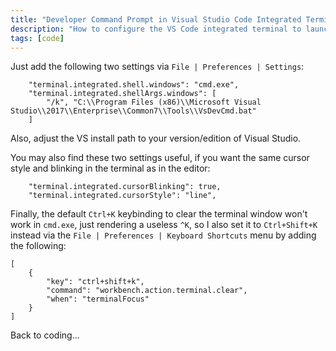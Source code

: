 ```yaml
---
title: "Developer Command Prompt in Visual Studio Code Integrated Terminal"
description: "How to configure the VS Code integrated terminal to launch into a VS developer command prompt by default."
tags: [code]
---
```


Just add the following two settings via `File | Preferences | Settings`:

```
    "terminal.integrated.shell.windows": "cmd.exe",
    "terminal.integrated.shellArgs.windows": [
        "/k", "C:\\Program Files (x86)\\Microsoft Visual Studio\\2017\\Enterprise\\Common7\\Tools\\VsDevCmd.bat"
    ]
```

Also, adjust the VS install path to your version/edition of Visual Studio.

You may also find these two settings useful, if you want the same cursor style and blinking in the terminal 
as in the editor:

```
    "terminal.integrated.cursorBlinking": true,
    "terminal.integrated.cursorStyle": "line",
```

Finally, the default `Ctrl+K` keybinding to clear the terminal window won't work in `cmd.exe`, just rendering 
a useless `^K`, so I also set it to `Ctrl+Shift+K` instead via the `File | Preferences | Keyboard Shortcuts` 
menu by adding the following:

```
[
    {
        "key": "ctrl+shift+k",
        "command": "workbench.action.terminal.clear",
        "when": "terminalFocus"
    }
]
```

Back to coding...
